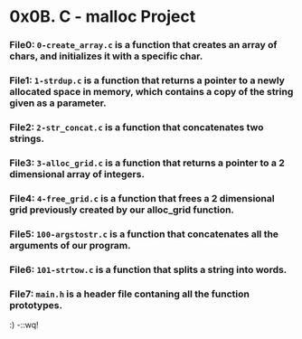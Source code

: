 # 0x0B. C - malloc Project

### File0: `0-create_array.c` is a function that creates an array of chars, and initializes it with a specific char.

### File1: `1-strdup.c` is a function that returns a pointer to a newly allocated space in memory, which contains a copy of the string given as a parameter.

### File2: `2-str_concat.c` is a function that concatenates two strings.

### File3: `3-alloc_grid.c` is a function that returns a pointer to a 2 dimensional array of integers.

### File4: `4-free_grid.c` is a function that frees a 2 dimensional grid previously created by our alloc_grid function.

### File5: `100-argstostr.c` is a function that concatenates all the arguments of our program.

### File6: `101-strtow.c` is a function that splits a string into words.

### File7: `main.h` is a header file contaning all the function prototypes.

:) -\::wq!
